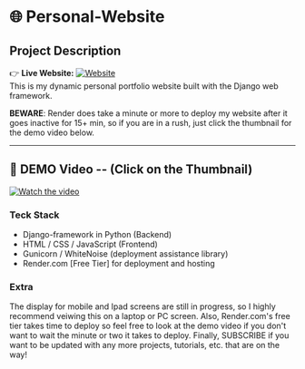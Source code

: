 # 🌐 Personal-Website

## Project Description

👉 **Live Website:** [![Website](https://img.shields.io/badge/website-live-brightgreen)](https://joyal-paul.onrender.com) </br>
This is my dynamic personal portfolio website built with the Django web framework. </br>

**BEWARE**: Render does take a minute or more to deploy my website after it goes inactive for 15+ min, so if you are in a rush, just click the thumbnail for the demo video below. 
***    

## 🎥 DEMO Video -- (Click on the Thumbnail)

[![Watch the video](https://github.com/user-attachments/assets/a162c0c4-3f66-4154-80d4-bc89043199e2)](https://www.youtube.com/watch?v=VZun4DXvJtU)

### Teck Stack

 - Django-framework in Python (Backend)
 - HTML / CSS / JavaScript (Frontend)
 - Gunicorn / WhiteNoise (deployment assistance library)
 - Render.com [Free Tier] for deployment and hosting

### Extra

The display for mobile and Ipad screens are still in progress, so I highly recommend veiwing this on a laptop or PC screen. Also, Render.com's free tier takes time to deploy so feel free to look at the demo video if you don't want to wait the minute or two it takes to deploy. Finally, SUBSCRIBE if you want to be updated with any more projects, tutorials, etc. that are on the way!

